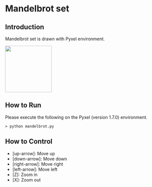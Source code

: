 # Mandelbrot set

## Introduction

Mandelbrot set is drawn with Pyxel environment. 

<img src="https://github.com/jay-kumogata/RetroGames/blob/main/pyxel/mandelbrot/screenshots/mandelbrot01.gif" width="150">

## How to Run

Please execute the following on the Pyxel (version 1.7.0) environment.

	> python mandelbrot.py
  
## How to Control

- [up-arrow]: Move up 
- [down-arrow]: Move down
- [right-arrow]: Move right
- [left-arrow]: Move left
- [Z]: Zoom in
- [X]: Zoom out
